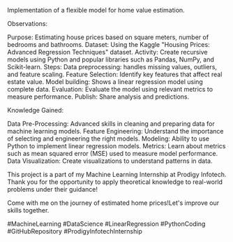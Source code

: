 Implementation of a flexible model for home value estimation.

Observations:

Purpose: Estimating house prices based on square meters, number of bedrooms and bathrooms. Dataset: Using the Kaggle "Housing Prices: Advanced Regression Techniques" dataset. Activity: Create recursive models using Python and popular libraries such as Pandas, NumPy, and Scikit-learn. Steps: Data preprocessing: handles missing values, outliers, and feature scaling. Feature Selection: Identify key features that affect real estate value. Model building: Shows a linear regression model using complete data. Evaluation: Evaluate the model using relevant metrics to measure performance. Publish: Share analysis and predictions.

Knowledge Gained:

Data Pre-Processing: Advanced skills in cleaning and preparing data for machine learning models. Feature Engineering: Understand the importance of selecting and engineering the right models. Modeling: Ability to use Python to implement linear regression models. Metrics: Learn about metrics such as mean squared error (MSE) used to measure model performance. Data Visualization: Create visualizations to understand patterns in data.

This project is a part of my Machine Learning Internship at Prodigy Infotech. Thank you for the opportunity to apply theoretical knowledge to real-world problems under their guidance!

Come with me on the journey of estimated home prices!Let's improve our skills together.

#MachineLearning #DataScience #LinearRegression #PythonCoding #GitHubRepository #ProdigyInfotechInternship
